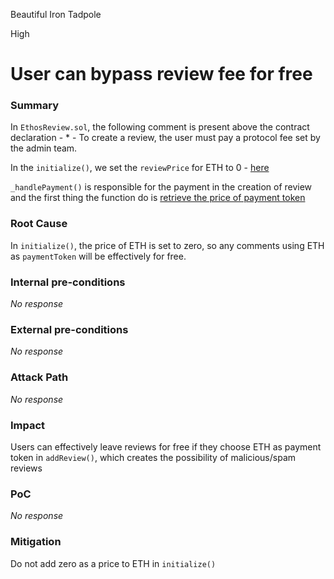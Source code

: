 Beautiful Iron Tadpole

High

# User can bypass review fee for free

### Summary

In `EthosReview.sol`, the following comment is present above the contract declaration - * - To create a review, the user must pay a protocol fee set by the admin team.

In the `initialize()`, we set the `reviewPrice` for ETH to 0 - [here](https://github.com/sherlock-audit/2024-10-ethos-network/blob/main/ethos/packages/contracts/contracts/EthosReview.sol#L134)

`_handlePayment()` is responsible for the payment in the creation of review and
the first thing the function do is [retrieve the price of payment token](https://github.com/sherlock-audit/2024-10-ethos-network/blob/main/ethos/packages/contracts/contracts/EthosReview.sol#L479)

### Root Cause

In `initialize()`, the price of ETH is set to zero, so any comments using ETH as `paymentToken` will be effectively for free.

### Internal pre-conditions

_No response_

### External pre-conditions

_No response_

### Attack Path

_No response_

### Impact

Users can effectively leave reviews for free if they choose ETH as payment token in `addReview()`, which creates the possibility of malicious/spam reviews

### PoC

_No response_

### Mitigation

Do not add zero as a price to ETH in `initialize()`